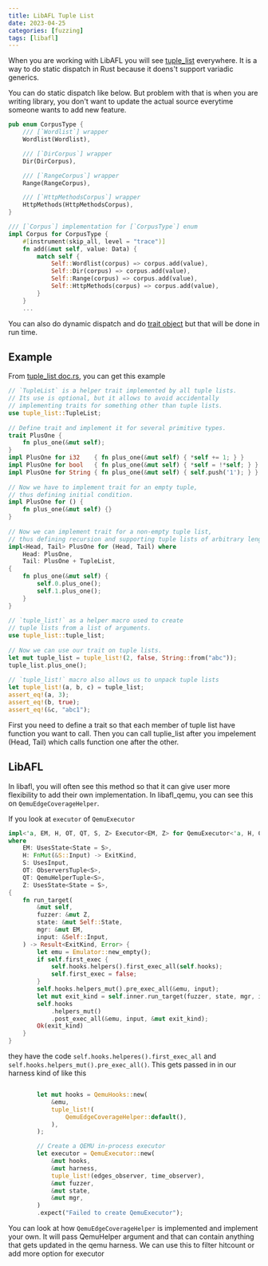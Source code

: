 ```yaml
---
title: LibAFL Tuple List
date: 2023-04-25
categories: [fuzzing]
tags: [libafl]
---
```


When you are working with LibAFL you will see [tuple_list](https://docs.rs/tuple_list/0.1.3/tuple_list/index.html) everywhere. It is a way to do static dispatch in Rust because it doens't support variadic generics.

You can do static dispatch like below. But problem with that is when you are writing library, you don't want to update the actual source everytime someone wants to add new feature.

```rust
pub enum CorpusType {
    /// [`Wordlist`] wrapper
    Wordlist(Wordlist),

    /// [`DirCorpus`] wrapper
    Dir(DirCorpus),

    /// [`RangeCorpus`] wrapper
    Range(RangeCorpus),

    /// [`HttpMethodsCorpus`] wrapper
    HttpMethods(HttpMethodsCorpus),
}

/// [`Corpus`] implementation for [`CorpusType`] enum
impl Corpus for CorpusType {
    #[instrument(skip_all, level = "trace")]
    fn add(&mut self, value: Data) {
        match self {
            Self::Wordlist(corpus) => corpus.add(value),
            Self::Dir(corpus) => corpus.add(value),
            Self::Range(corpus) => corpus.add(value),
            Self::HttpMethods(corpus) => corpus.add(value),
        }
    }
    ...
```

You can also do dynamic dispatch and do [trait object](https://doc.rust-lang.org/book/ch17-02-trait-objects.html) but that will be done in run time.

## Example

From [tuple_list doc.rs](https://docs.rs/tuple_list/0.1.3/tuple_list/index.html), you can get this example
```rust
// `TupleList` is a helper trait implemented by all tuple lists.
// Its use is optional, but it allows to avoid accidentally
// implementing traits for something other than tuple lists.
use tuple_list::TupleList;
 
// Define trait and implement it for several primitive types.
trait PlusOne {
    fn plus_one(&mut self);
}
impl PlusOne for i32    { fn plus_one(&mut self) { *self += 1; } }
impl PlusOne for bool   { fn plus_one(&mut self) { *self = !*self; } }
impl PlusOne for String { fn plus_one(&mut self) { self.push('1'); } }
 
// Now we have to implement trait for an empty tuple,
// thus defining initial condition.
impl PlusOne for () {
    fn plus_one(&mut self) {}
}
 
// Now we can implement trait for a non-empty tuple list,
// thus defining recursion and supporting tuple lists of arbitrary length.
impl<Head, Tail> PlusOne for (Head, Tail) where
    Head: PlusOne,
    Tail: PlusOne + TupleList,
{
    fn plus_one(&mut self) {
        self.0.plus_one();
        self.1.plus_one();
    }
}
 
// `tuple_list!` as a helper macro used to create
// tuple lists from a list of arguments.
use tuple_list::tuple_list;
 
// Now we can use our trait on tuple lists.
let mut tuple_list = tuple_list!(2, false, String::from("abc"));
tuple_list.plus_one();
 
// `tuple_list!` macro also allows us to unpack tuple lists
let tuple_list!(a, b, c) = tuple_list;
assert_eq!(a, 3);
assert_eq!(b, true);
assert_eq!(&c, "abc1");
```

First you need to define a trait so that each member of tuple list have function you want to call. Then you can call tuplie_list after you impelement (Head, Tail) which calls function one after the other.

## LibAFL

In libafl, you will often see this method so that it can give user more flexibility to add their own implementation. In libafl_qemu, you can see this on `QemuEdgeCoverageHelper`.

If you look at `executor` of `QemuExecutor`
```rust
impl<'a, EM, H, OT, QT, S, Z> Executor<EM, Z> for QemuExecutor<'a, H, OT, QT, S>
where
    EM: UsesState<State = S>,
    H: FnMut(&S::Input) -> ExitKind,
    S: UsesInput,
    OT: ObserversTuple<S>,
    QT: QemuHelperTuple<S>,
    Z: UsesState<State = S>,
{
    fn run_target(
        &mut self,
        fuzzer: &mut Z,
        state: &mut Self::State,
        mgr: &mut EM,
        input: &Self::Input,
    ) -> Result<ExitKind, Error> {
        let emu = Emulator::new_empty();
        if self.first_exec {
            self.hooks.helpers().first_exec_all(self.hooks);
            self.first_exec = false;
        }
        self.hooks.helpers_mut().pre_exec_all(&emu, input);
        let mut exit_kind = self.inner.run_target(fuzzer, state, mgr, input)?;
        self.hooks
            .helpers_mut()
            .post_exec_all(&emu, input, &mut exit_kind);
        Ok(exit_kind)
    }
}
```

they have the code `self.hooks.helperes().first_exec_all` and `self.hooks.helpers_mut().pre_exec_all()`. This gets passed in in our harness kind of like this
```rust

        let mut hooks = QemuHooks::new(
            &emu,
            tuple_list!(
                QemuEdgeCoverageHelper::default(),
            ),
        );

        // Create a QEMU in-process executor
        let executor = QemuExecutor::new(
            &mut hooks,
            &mut harness,
            tuple_list!(edges_observer, time_observer),
            &mut fuzzer,
            &mut state,
            &mut mgr,
        )
        .expect("Failed to create QemuExecutor");
```
You can look at how `QemuEdgeCoverageHelper` is implemented and implement your own. It will pass QemuHelper argument and that can contain anything that gets updated in the qemu harness. We can use this to filter hitcount or add more option for executor